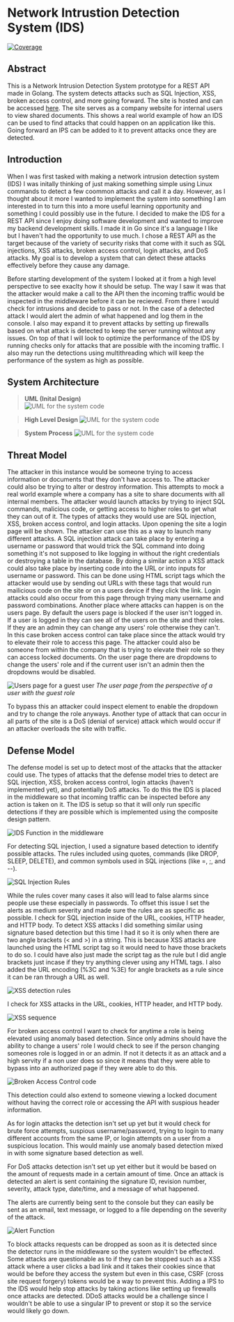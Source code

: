# Network Intrustion Detection System (IDS)

[![Coverage](https://img.shields.io/badge/Coverage-77.4%25-brightgreen)](https://github.com/AliBa1/server-ids/actions)


## Abstract
This is a Network Intrusion Detection System prototype for a REST API made in Golang. The system detects attacks such as SQL Injection, XSS, broken access control, and more going forward. The site is hosted and can be accessed [here](http://server-ids.up.railway.app). The site serves as a company website for internal users to view shared documents. This shows a real world example of how an IDS can be used to find attacks that could happen on an application like this. Going forward an IPS can be added to it to prevent attacks once they are detected.

## Introduction

When I was first tasked with making a network intrusion detection system (IDS)
I was initally thinking of just making something simple using Linux commands
to detect a few coommon attacks and call it a day. However, as I thought about it
more I wanted to implement the system into something I am interested in to turn this into
a more useful learning opportunity and something I could possibly use in the future. I
decided to make the IDS for a REST API since I enjoy doing software development
and wanted to improve my backend development skills. I made it in Go since it's a language
I like but I haven't had the opportunity to use much. I chose a REST API as the target because of the variety
of security risks that come with it such as SQL injections, XSS attacks, broken access control, login attacks, and DoS attacks.
My goal is to develop a system that can detect these attacks effectively before they cause any damage.

Before starting development of the system I looked at it from a high level perspective
to see exaclty how it should be setup. The way I saw it was that the attacker would make a call to the
API then the incoming traffic would be inspected in the middleware before it can be recieved.
From there I would check for intrusions and decide to pass or not. In the case of a detected attack I would alert the admin of what happened and log them in the console. I also may expand it to prevent attacks by setting up
firewalls based on what attack is detected to keep the server running wihtout any issues.
On top of that I will look to optimize the performance of the IDS by running checks only for attacks that are possible with the incoming traffic.
I also may run the detections using multithreading which will keep the performance of the system as high as possible.

## System Architecture

> **UML (Inital Design)** <br> ![UML for the system code](images/Server%20IDS%20UML.drawio.png)

> **High Level Design** ![UML for the system code](images/Server%20IDS%20High%20Level.png)

> **System Process** ![UML for the system code](images/Server%20IDS%20High%20Level%20Complete.png)

## Threat Model

The attacker in this instance would be someone trying to access information or documents that they don't have access to. 
The attacker could also be trying to alter or destroy information. This attempts to mock a real world example where a company 
has a site to share documents with all internal members. The attacker would launch attacks by trying to inject
SQL commands, malicious code, or getting access to higher roles to get what they can out of it. The types of attacks they would use
are SQL injection, XSS, broken access control, and login attacks. Upon opening the site a login page will be shown. The attacker can use this as a way to launch many different attacks. A SQL injection attack can take place by entering a username or password that would
trick the SQL command into doing something it's not supposed to like logging in without the right credentials or destroying a table in the database. By doing a similar action a XSS attack could also take place by inserting code into the URL or into inputs for username or password. This can be done using HTML script tags which the attacker would use by sending out URLs with these tags that would run mailicious code on the site or on a users device if they click the link. Login attacks could also occur from this page through trying many username and password combinations. Another place where attacks can happen is on the users page. By default the users page is blocked if the user isn't logged in. If a user is logged in they can see all of the users on the site and their roles. If they are an admin they can change any users' role otherwise they can't. In this case broken access control can take place since the attack would try to elevate their role to access this page. The attacker could also be someone from within the company that is trying to elevate their role so they can access locked documents. On the user page there are dropdowns to change the users' role and if the current user isn't an admin then the dropdowns would be disabled. 

![Users page for a guest user](images/users-page.png)
*The user page from the perspective of a user with the guest role*

To bypass this an attacker could inspect element to enable the dropdown and try to change the role anyways. Another type of attack that can occur in all parts of the site is a DoS (denial of service) attack which would occur if an attacker overloads the site with traffic.

## Defense Model

The defense model is set up to detect most of the attacks that the attacker could use. The types of attacks that the defense model tries to detect are SQL injection, XSS, broken access control, login attacks (haven't implemented yet), and potentially DoS attacks. To do this the IDS is placed in the middleware so that incoming traffic can be inspected before any action is taken on it. The IDS is setup so that it will only run specific detections if they are possible which is implemented using the composite design pattern. 

![IDS Function in the middleware](images/ids-function.png)

For detecting SQL injection, I used a signature based detection to identify possible attacks. The rules included using quotes, commands (like DROP, SLEEP, DELETE), and common symbols used in SQL injections (like =, ;, and --). 

![SQL Injection Rules](images/sql-rules.png)

While the rules cover many cases it also will lead to false alarms since people use these especially in passwords. To offset this issue I set the alerts as medium severity and made sure the rules are as specific as possible. I check for SQL injection inside of the URL, cookies, HTTP header, and HTTP body. To detect XSS attacks I did something similar using signature based detection but this time I had it so it is only when there are two angle brackets (< and >) in a string. This is because XSS attacks are launched using the HTML script tag so it would need to have those brackets to do so. I could have also just made the script tag as the rule but I did angle brackets just incase if they try anything clever using any HTML tags. I also added the URL encoding (%3C and %3E) for angle brackets as a rule since it can be ran through a URL as well. 

![XSS detection rules](images/check-xss.png)

I check for XSS attacks in the URL, cookies, HTTP header, and HTTP body. 

![XSS sequence](images/xss-sequence.png)

For broken access control I want to check for anytime a role is being elevated using anomaly based detection. Since only admins should have the ability to change a users' role I would check to see if the person changing someones role is logged in or an admin. If not it detects it as an attack and a high servity if a non user does so since it means that they were able to bypass into an authorized page if they were able to do this. 

![Broken Access Control code](images/bac-checker.png)

This detection could also extend to someone viewing a locked document without having the correct role or accessing the API with suspious header information. 

As for login attacks the detection isn't set up yet but it would check for brute force attempts, suspious username/password, trying to login to many different accounts from the same IP, or login attempts on a user from a suspicious location. This would mainly use anomaly based detection mixed in with some signature based detection as well. 

For DoS attacks detection isn't set up yet either but it would be based on the amount of requests made in a certain amount of time. Once an attack is detected an alert is sent containing the signature ID, revision number, severity, attack type, date/time, and a message of what happened. 

The alerts are currently being sent to the console but they can easily be sent as an email, text message, or logged to a file depending on the severity of the attack. 

![Alert Function](images/alert-admin.png)

To block attacks requests can be dropped as soon as it is detected since the detector runs in the middleware so the system wouldn't be effected. Some attacks are questionable as to if they can be stopped such as a XSS attack where a user clicks a bad link and it takes their cookies since that would be before they access the system but even in this case, CSRF (cross site request forgery) tokens would be a way to prevent this. Adding a IPS to the IDS would help stop attacks by taking actions like setting up firewalls once attacks are detected. DDoS attacks would be a challenge since I wouldn't be able to use a singular IP to prevent or stop it so the service would likely go down.
